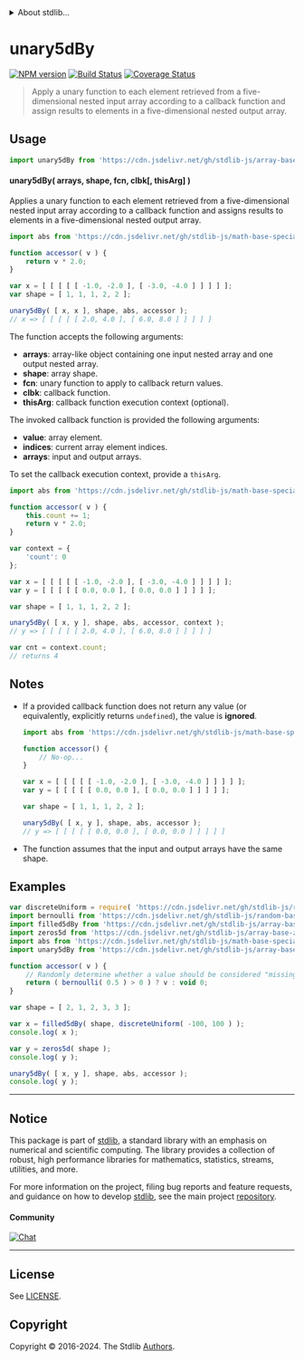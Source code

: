 <!--

@license Apache-2.0

Copyright (c) 2024 The Stdlib Authors.

Licensed under the Apache License, Version 2.0 (the "License");
you may not use this file except in compliance with the License.
You may obtain a copy of the License at

   http://www.apache.org/licenses/LICENSE-2.0

Unless required by applicable law or agreed to in writing, software
distributed under the License is distributed on an "AS IS" BASIS,
WITHOUT WARRANTIES OR CONDITIONS OF ANY KIND, either express or implied.
See the License for the specific language governing permissions and
limitations under the License.

-->


<details>
  <summary>
    About stdlib...
  </summary>
  <p>We believe in a future in which the web is a preferred environment for numerical computation. To help realize this future, we've built stdlib. stdlib is a standard library, with an emphasis on numerical and scientific computation, written in JavaScript (and C) for execution in browsers and in Node.js.</p>
  <p>The library is fully decomposable, being architected in such a way that you can swap out and mix and match APIs and functionality to cater to your exact preferences and use cases.</p>
  <p>When you use stdlib, you can be absolutely certain that you are using the most thorough, rigorous, well-written, studied, documented, tested, measured, and high-quality code out there.</p>
  <p>To join us in bringing numerical computing to the web, get started by checking us out on <a href="https://github.com/stdlib-js/stdlib">GitHub</a>, and please consider <a href="https://opencollective.com/stdlib">financially supporting stdlib</a>. We greatly appreciate your continued support!</p>
</details>

# unary5dBy

[![NPM version][npm-image]][npm-url] [![Build Status][test-image]][test-url] [![Coverage Status][coverage-image]][coverage-url] <!-- [![dependencies][dependencies-image]][dependencies-url] -->

> Apply a unary function to each element retrieved from a five-dimensional nested input array according to a callback function and assign results to elements in a five-dimensional nested output array.

<section class="intro">

</section>

<!-- /.intro -->



<section class="usage">

## Usage

```javascript
import unary5dBy from 'https://cdn.jsdelivr.net/gh/stdlib-js/array-base-unary5d-by@deno/mod.js';
```

#### unary5dBy( arrays, shape, fcn, clbk\[, thisArg] )

Applies a unary function to each element retrieved from a five-dimensional nested input array according to a callback function and assigns results to elements in a five-dimensional nested output array.

```javascript
import abs from 'https://cdn.jsdelivr.net/gh/stdlib-js/math-base-special-abs@deno/mod.js';

function accessor( v ) {
    return v * 2.0;
}

var x = [ [ [ [ [ -1.0, -2.0 ], [ -3.0, -4.0 ] ] ] ] ];
var shape = [ 1, 1, 1, 2, 2 ];

unary5dBy( [ x, x ], shape, abs, accessor );
// x => [ [ [ [ [ 2.0, 4.0 ], [ 6.0, 8.0 ] ] ] ] ]
```

The function accepts the following arguments:

-   **arrays**: array-like object containing one input nested array and one output nested array.
-   **shape**: array shape.
-   **fcn**: unary function to apply to callback return values.
-   **clbk**: callback function.
-   **thisArg**: callback function execution context (optional).

The invoked callback function is provided the following arguments:

-   **value**: array element.
-   **indices**: current array element indices.
-   **arrays**: input and output arrays.

To set the callback execution context, provide a `thisArg`.

<!-- eslint-disable no-invalid-this -->

```javascript
import abs from 'https://cdn.jsdelivr.net/gh/stdlib-js/math-base-special-abs@deno/mod.js';

function accessor( v ) {
    this.count += 1;
    return v * 2.0;
}

var context = {
    'count': 0
};

var x = [ [ [ [ [ -1.0, -2.0 ], [ -3.0, -4.0 ] ] ] ] ];
var y = [ [ [ [ [ 0.0, 0.0 ], [ 0.0, 0.0 ] ] ] ] ];

var shape = [ 1, 1, 1, 2, 2 ];

unary5dBy( [ x, y ], shape, abs, accessor, context );
// y => [ [ [ [ [ 2.0, 4.0 ], [ 6.0, 8.0 ] ] ] ] ]

var cnt = context.count;
// returns 4
```

</section>

<!-- /.usage -->

<section class="notes">

## Notes

-   If a provided callback function does not return any value (or equivalently, explicitly returns `undefined`), the value is **ignored**.

    ```javascript
    import abs from 'https://cdn.jsdelivr.net/gh/stdlib-js/math-base-special-abs@deno/mod.js';

    function accessor() {
        // No-op...
    }

    var x = [ [ [ [ [ -1.0, -2.0 ], [ -3.0, -4.0 ] ] ] ] ];
    var y = [ [ [ [ [ 0.0, 0.0 ], [ 0.0, 0.0 ] ] ] ] ];

    var shape = [ 1, 1, 1, 2, 2 ];

    unary5dBy( [ x, y ], shape, abs, accessor );
    // y => [ [ [ [ [ 0.0, 0.0 ], [ 0.0, 0.0 ] ] ] ] ]
    ```

-   The function assumes that the input and output arrays have the same shape.

</section>

<!-- /.notes -->

<section class="examples">

## Examples

<!-- eslint no-undef: "error" -->

```javascript
var discreteUniform = require( 'https://cdn.jsdelivr.net/gh/stdlib-js/random-base-discrete-uniform' ).factory;
import bernoulli from 'https://cdn.jsdelivr.net/gh/stdlib-js/random-base-bernoulli@deno/mod.js';
import filled5dBy from 'https://cdn.jsdelivr.net/gh/stdlib-js/array-base-filled5d-by@deno/mod.js';
import zeros5d from 'https://cdn.jsdelivr.net/gh/stdlib-js/array-base-zeros5d@deno/mod.js';
import abs from 'https://cdn.jsdelivr.net/gh/stdlib-js/math-base-special-abs@deno/mod.js';
import unary5dBy from 'https://cdn.jsdelivr.net/gh/stdlib-js/array-base-unary5d-by@deno/mod.js';

function accessor( v ) {
    // Randomly determine whether a value should be considered "missing":
    return ( bernoulli( 0.5 ) > 0 ) ? v : void 0;
}

var shape = [ 2, 1, 2, 3, 3 ];

var x = filled5dBy( shape, discreteUniform( -100, 100 ) );
console.log( x );

var y = zeros5d( shape );
console.log( y );

unary5dBy( [ x, y ], shape, abs, accessor );
console.log( y );
```

</section>

<!-- /.examples -->

<!-- Section for related `stdlib` packages. Do not manually edit this section, as it is automatically populated. -->

<section class="related">

</section>

<!-- /.related -->

<!-- Section for all links. Make sure to keep an empty line after the `section` element and another before the `/section` close. -->


<section class="main-repo" >

* * *

## Notice

This package is part of [stdlib][stdlib], a standard library with an emphasis on numerical and scientific computing. The library provides a collection of robust, high performance libraries for mathematics, statistics, streams, utilities, and more.

For more information on the project, filing bug reports and feature requests, and guidance on how to develop [stdlib][stdlib], see the main project [repository][stdlib].

#### Community

[![Chat][chat-image]][chat-url]

---

## License

See [LICENSE][stdlib-license].


## Copyright

Copyright &copy; 2016-2024. The Stdlib [Authors][stdlib-authors].

</section>

<!-- /.stdlib -->

<!-- Section for all links. Make sure to keep an empty line after the `section` element and another before the `/section` close. -->

<section class="links">

[npm-image]: http://img.shields.io/npm/v/@stdlib/array-base-unary5d-by.svg
[npm-url]: https://npmjs.org/package/@stdlib/array-base-unary5d-by

[test-image]: https://github.com/stdlib-js/array-base-unary5d-by/actions/workflows/test.yml/badge.svg?branch=main
[test-url]: https://github.com/stdlib-js/array-base-unary5d-by/actions/workflows/test.yml?query=branch:main

[coverage-image]: https://img.shields.io/codecov/c/github/stdlib-js/array-base-unary5d-by/main.svg
[coverage-url]: https://codecov.io/github/stdlib-js/array-base-unary5d-by?branch=main

<!--

[dependencies-image]: https://img.shields.io/david/stdlib-js/array-base-unary5d-by.svg
[dependencies-url]: https://david-dm.org/stdlib-js/array-base-unary5d-by/main

-->

[chat-image]: https://img.shields.io/gitter/room/stdlib-js/stdlib.svg
[chat-url]: https://app.gitter.im/#/room/#stdlib-js_stdlib:gitter.im

[stdlib]: https://github.com/stdlib-js/stdlib

[stdlib-authors]: https://github.com/stdlib-js/stdlib/graphs/contributors

[umd]: https://github.com/umdjs/umd
[es-module]: https://developer.mozilla.org/en-US/docs/Web/JavaScript/Guide/Modules

[deno-url]: https://github.com/stdlib-js/array-base-unary5d-by/tree/deno
[deno-readme]: https://github.com/stdlib-js/array-base-unary5d-by/blob/deno/README.md
[umd-url]: https://github.com/stdlib-js/array-base-unary5d-by/tree/umd
[umd-readme]: https://github.com/stdlib-js/array-base-unary5d-by/blob/umd/README.md
[esm-url]: https://github.com/stdlib-js/array-base-unary5d-by/tree/esm
[esm-readme]: https://github.com/stdlib-js/array-base-unary5d-by/blob/esm/README.md
[branches-url]: https://github.com/stdlib-js/array-base-unary5d-by/blob/main/branches.md

[stdlib-license]: https://raw.githubusercontent.com/stdlib-js/array-base-unary5d-by/main/LICENSE

</section>

<!-- /.links -->

